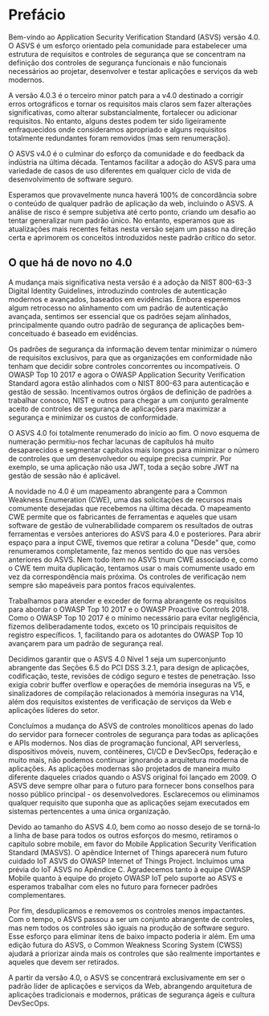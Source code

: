 # Prefácio

Bem-vindo ao Application Security Verification Standard (ASVS) versão 4.0. O ASVS é um esforço orientado pela comunidade para estabelecer uma estrutura de requisitos e controles de segurança que se concentram na definição dos controles de segurança funcionais e não funcionais necessários ao projetar, desenvolver e testar aplicações e serviços da web modernos.

A versão 4.0.3 é o terceiro minor patch para a v4.0 destinado a corrigir erros ortográficos e tornar os requisitos mais claros sem fazer alterações significativas, como alterar substancialmente, fortalecer ou adicionar requisitos. No entanto, alguns destes podem ter sido ligeiramente enfraquecidos onde consideramos apropriado e alguns requisitos totalmente redundantes foram removidos (mas sem renumeração).

O ASVS v4.0 é o culminar do esforço da comunidade e do feedback da indústria na última década. Tentamos facilitar a adoção do ASVS para uma variedade de casos de uso diferentes em qualquer ciclo de vida de desenvolvimento de software seguro.

Esperamos que provavelmente nunca haverá 100% de concordância sobre o conteúdo de qualquer padrão de aplicação da web, incluindo o ASVS. A análise de risco é sempre subjetiva até certo ponto, criando um desafio ao tentar generalizar num padrão único. No entanto, esperamos que as atualizações mais recentes feitas nesta versão sejam um passo na direção certa e aprimorem os conceitos introduzidos neste padrão crítico do setor.

## O que há de novo no 4.0

A mudança mais significativa nesta versão é a adoção da NIST 800-63-3 Digital Identity Guidelines, introduzindo controles de autenticação modernos e avançados, baseados em evidências. Embora esperemos algum retrocesso no alinhamento com um padrão de autenticação avançada, sentimos ser essencial que os padrões sejam alinhados, principalmente quando outro padrão de segurança de aplicações bem-conceituado é baseado em evidências.

Os padrões de segurança da informação devem tentar minimizar o número de requisitos exclusivos, para que as organizações em conformidade não tenham que decidir sobre controles concorrentes ou incompatíveis. O OWASP Top 10 2017 e agora o OWASP Application Security Verification Standard agora estão alinhados com o NIST 800-63 para autenticação e gestão de sessão. Incentivamos outros órgãos de definição de padrões a trabalhar conosco, NIST e outros para chegar a um conjunto geralmente aceito de controles de segurança de aplicações para maximizar a segurança e minimizar os custos de conformidade.

O ASVS 4.0 foi totalmente renumerado do início ao fim. O novo esquema de numeração permitiu-nos fechar lacunas de capítulos há muito desaparecidos e segmentar capítulos mais longos para minimizar o número de controles que um desenvolvedor ou equipe precisa cumprir. Por exemplo, se uma aplicação não usa JWT, toda a seção sobre JWT na gestão de sessão não é aplicável.

A novidade no 4.0 é um mapeamento abrangente para a Common Weakness Enumeration (CWE), uma das solicitações de recursos mais comumente desejadas que recebemos na última década. O mapeamento CWE permite que os fabricantes de ferramentas e aqueles que usam software de gestão de vulnerabilidade comparem os resultados de outras ferramentas e versões anteriores do ASVS para 4.0 e posteriores. Para abrir espaço para a input CWE, tivemos que retirar a coluna "Desde" que, como renumeramos completamente, faz menos sentido do que nas versões anteriores do ASVS. Nem todo item no ASVS tnum CWE associado e, como o CWE tem muita duplicação, tentamos usar o mais comumente usado em vez da correspondência mais próxima. Os controles de verificação nem sempre são mapeáveis para pontos fracos equivalentes.

Trabalhamos para atender e exceder de forma abrangente os requisitos para abordar o OWASP Top 10 2017 e o OWASP Proactive Controls 2018. Como o OWASP Top 10 2017 é o mínimo necessário para evitar negligência, fizemos deliberadamente todos, exceto os 10 principais requisitos de registro específicos. 1, facilitando para os adotantes do OWASP Top 10 avançarem para um padrão de segurança real.

Decidimos garantir que o ASVS 4.0 Nível 1 seja um superconjunto abrangente das Seções 6.5 do PCI DSS 3.2.1, para design de aplicações, codificação, teste, revisões de código seguro e testes de penetração. Isso exigia cobrir buffer overflow e operações de memória inseguras na V5, e sinalizadores de compilação relacionados à memória inseguras na V14, além dos requisitos existentes de verificação de serviços da Web e aplicações líderes do setor.

Concluímos a mudança do ASVS de controles monolíticos apenas do lado do servidor para fornecer controles de segurança para todas as aplicações e APIs modernos. Nos dias de programação funcional, API serverless, dispositivos móveis, nuvem, contêineres, CI/CD e DevSecOps, federação e muito mais, não podemos continuar ignorando a arquitetura moderna de aplicações. As aplicações modernas são projetados de maneira muito diferente daqueles criados quando o ASVS original foi lançado em 2009. O ASVS deve sempre olhar para o futuro para fornecer bons conselhos para nosso público principal - os desenvolvedores. Esclarecemos ou eliminamos qualquer requisito que suponha que as aplicações sejam executados em sistemas pertencentes a uma única organização.

Devido ao tamanho do ASVS 4.0, bem como ao nosso desejo de se torná-lo a linha de base para todos os outros esforços do mesmo, retiramos o capítulo sobre mobile, em favor do Mobile Application Security Verification Standard (MASVS). O apêndice Internet of Things aparecerá num futuro cuidado IoT ASVS do OWASP Internet of Things Project. Incluímos uma prévia do IoT ASVS no Apêndice C. Agradecemos tanto à equipe OWASP Mobile quanto à equipe do projeto OWASP IoT pelo suporte ao ASVS e esperamos trabalhar com eles no futuro para fornecer padrões complementares.

Por fim, desduplicamos e removemos os controles menos impactantes. Com o tempo, o ASVS passou a ser um conjunto abrangente de controles, mas nem todos os controles são iguais na produção de software seguro. Esse esforço para eliminar itens de baixo impacto poderia ir além. Em uma edição futura do ASVS, o Common Weakness Scoring System (CWSS) ajudará a priorizar ainda mais os controles que são realmente importantes e aqueles que devem ser retirados.

A partir da versão 4.0, o ASVS se concentrará exclusivamente em ser o padrão líder de aplicações e serviços da Web, abrangendo arquitetura de aplicações tradicionais e modernos, práticas de segurança ágeis e cultura DevSecOps.
